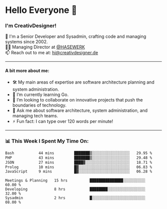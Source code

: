 # Hello Everyone 👋

### I'm CreativDesigner!

🔭 I'm a Senior Developer and Sysadmin, crafting code and managing systems since 2002.  
👨‍💼 Managing Director at [@HASEWERK](https://github.com/HASEWERK)  
📫 Reach out to me at: [hi@creativdesigner.de](mailto:hi@creativdesigner.de)  

---

#### A bit more about me:

- 🛠 My main areas of expertise are software architecture planning and system administration.
- 🌱 I’m currently learning Go.
- 👯 I’m looking to collaborate on innovative projects that push the boundaries of technology.
- 💬 Ask me about software architecture, system administration, and managing tech teams.
- ⚡ Fun fact: I can type over 120 words per minute!  

---

### 📊 **This Week I Spent My Time On:**

<!--START_SECTION:waka-->

```txt
Bash           44 mins         ███████▒░░░░░░░░░░░░░░░░░   29.95 %
PHP            43 mins         ███████▒░░░░░░░░░░░░░░░░░   29.48 %
JSON           27 mins         ████▓░░░░░░░░░░░░░░░░░░░░   18.71 %
Prolog         10 mins         █▓░░░░░░░░░░░░░░░░░░░░░░░   06.83 %
JavaScript     9 mins          █▓░░░░░░░░░░░░░░░░░░░░░░░   06.28 %
```

<!--END_SECTION:waka-->

```text
Meetings & Planning   15 hrs          ███████████████░░░░░░░░░░   60.00 % 
Developing            8 hrs           ████████░░░░░░░░░░░░░░░░░   32.00 % 
Sysadmin              2 hrs           █░░░░░░░░░░░░░░░░░░░░░░░░   08.00 %

